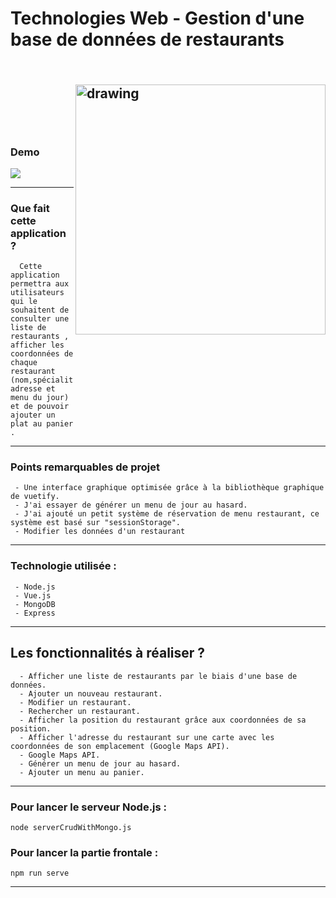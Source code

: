 # Technologies Web - Gestion d'une base de données de restaurants 


<br /> <img src="https://i.ibb.co/3r2QyfG/miage.png" alt="drawing" 
width="400px" align="right"/>  
<br /><br />
------------


### Demo

![](https://github.com/JugheadTn/Technologies-Web/blob/master/InterfaceExemple.gif)
   
------------


### Que fait cette application ?

      Cette application permettra aux utilisateurs qui le souhaitent de consulter une liste de restaurants , afficher les coordonnées de chaque restaurant (nom,spécialité, adresse et menu du jour) et de pouvoir ajouter un plat au panier .
 
------------

### Points remarquables de projet
	 - Une interface graphique optimisée grâce à la bibliothèque graphique de vuetify.
	 - J'ai essayer de générer un menu de jour au hasard.
	 - J'ai ajouté un petit système de réservation de menu restaurant, ce système est basé sur "sessionStorage".
	 - Modifier les données d'un restaurant
------------

### Technologie utilisée : 
	 - Node.js
	 - Vue.js
	 - MongoDB
	 - Express


------------


## Les fonctionnalités à réaliser ?

      - Afficher une liste de restaurants par le biais d'une base de données.
      - Ajouter un nouveau restaurant.
      - Modifier un restaurant.
      - Rechercher un restaurant.
      - Afficher la position du restaurant grâce aux coordonnées de sa position.
      - Afficher l'adresse du restaurant sur une carte avec les coordonnées de son emplacement (Google Maps API).
      - Google Maps API.
      - Générer un menu de jour au hasard.
      - Ajouter un menu au panier.

------------

### Pour lancer le serveur Node.js :
	node serverCrudWithMongo.js 
### Pour lancer la partie frontale  :
   
	npm run serve



------------































